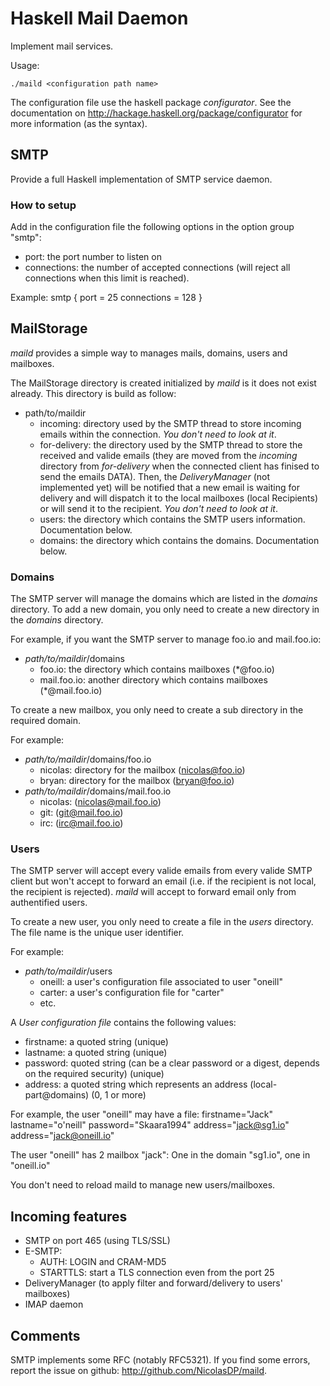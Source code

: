 # Haskell Mail Daemon

Implement mail services.

Usage:

    ./maild <configuration path name>

The configuration file use the haskell package *configurator*. See the
documentation on http://hackage.haskell.org/package/configurator for more
information (as the syntax).

## SMTP

Provide a full Haskell implementation of SMTP service daemon.

### How to setup

Add in the configuration file the following options in the option group
"smtp":
* port: the port number to listen on
* connections: the number of accepted connections (will reject all connections
when this limit is reached).

Example:
    smtp {
        port = 25
        connections = 128
    }

## MailStorage

*maild* provides a simple way to manages mails, domains, users and mailboxes.

The MailStorage directory is created initialized by *maild* is it does not
exist already.
This directory is build as follow:
* path/to/maildir
    * incoming: directory used by the SMTP thread to store incoming emails
within the connection. *You don't need to look at it*.
    * for-delivery: the directory used by the SMTP thread to store the
received and valide emails (they are moved from the _incoming_ directory
from _for-delivery_ when the connected client has finised to send the
emails DATA). Then, the *DeliveryManager* (not implemented yet) will be
notified that a new email is waiting for delivery and will dispatch it
to the local mailboxes (local Recipients) or will send it to the
recipient. *You don't need to look at it*.
    * users: the directory which contains the SMTP users information.
Documentation below.
    * domains: the directory which contains the domains. Documentation below.

### Domains

The SMTP server will manage the domains which are listed in the _domains_
directory. To add a new domain, you only need to create a new directory in the 
_domains_ directory.

For example, if you want the SMTP server to manage foo.io and mail.foo.io:
* _path/to/maildir_/domains
    * foo.io: the directory which contains mailboxes (\*@foo.io)
    * mail.foo.io: another directory which contains mailboxes (\*@mail.foo.io)

To create a new mailbox, you only need to create a sub directory in the
required domain.

For example:
* _path/to/maildir_/domains/foo.io
    * nicolas: directory for the mailbox (nicolas@foo.io)
    * bryan: directory for the mailbox (bryan@foo.io)
* _path/to/maildir_/domains/mail.foo.io
    * nicolas: (nicolas@mail.foo.io)
    * git: (git@mail.foo.io)
    * irc: (irc@mail.foo.io)

### Users

The SMTP server will accept every valide emails from every valide SMTP client
but won't accept to forward an email (i.e. if the recipient is not local, the
recipient is rejected).
*maild* will accept to forward email only from authentified users.

To create a new user, you only need to create a file in the *users* directory.
The file name is the unique user identifier.

For example:
* _path/to/maildir_/users
    * oneill: a user's configuration file associated to user "oneill"
    * carter: a user's configuration file for "carter"
    * etc.

A *User configuration file* contains the following values:
* firstname: a quoted string (unique)
* lastname: a quoted string  (unique)
* password: quoted string (can be a clear password or a digest, depends on
the required security) (unique)
* address: a quoted string which represents an address (local-part@domains) (0, 1 or more)

For example, the user "oneill" may have a file:
    firstname="Jack"
    lastname="o'neill"
    password="Skaara1994"
    address="jack@sg1.io"
    address="jack@oneill.io"

The user "oneill" has 2 mailbox "jack": One in the domain "sg1.io", one in "oneill.io"

You don't need to reload maild to manage new users/mailboxes.

## Incoming features

* SMTP on port 465 (using TLS/SSL)
* E-SMTP:
    * AUTH: LOGIN and CRAM-MD5
    * STARTTLS: start a TLS connection even from the port 25
* DeliveryManager (to apply filter and forward/delivery to users' mailboxes)
* IMAP daemon

## Comments

SMTP implements some RFC (notably RFC5321). If you find some errors, report the
issue on github: http://github.com/NicolasDP/maild.
